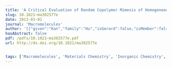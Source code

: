 ```yaml
---
title: 'A Critical Evaluation of Random Copolymer Mimesis of Homogeneous Antimicrobial Peptides'
slug: 10.1021~ma302577e
date: 2013-03-01
journal: 'Macromolecules'
author: '[{"given":"Kan","family":"Hu","isGerard":false,"isMember":false,"isFirst":false,"isCorresponding":false},{"given":"Nathan W.","family":"Schmidt","isGerard":false,"isMember":true,"isFirst":false,"isCorresponding":false},{"given":"Rui","family":"Zhu","isGerard":false,"isMember":false,"isFirst":false,"isCorresponding":false},{"given":"Yunjiang","family":"Jiang","isGerard":false,"isMember":false,"isFirst":false,"isCorresponding":false},{"given":"Ghee Hwee","family":"Lai","isGerard":false,"isMember":true,"isFirst":false,"isCorresponding":false},{"given":"Gang","family":"Wei","isGerard":false,"isMember":false,"isFirst":false,"isCorresponding":false},{"given":"Edmund F.","family":"Palermo","isGerard":false,"isMember":false,"isFirst":false,"isCorresponding":false},{"given":"Kenichi","family":"Kuroda","isGerard":false,"isMember":false,"isFirst":false,"isCorresponding":false},{"given":"Gerard C. L.","family":"Wong","isGerard":true,"isMember":true,"isFirst":false,"isCorresponding":false},{"given":"Lihua","family":"Yang","isGerard":false,"isMember":true,"isFirst":false,"isCorresponding":false}]'
hasAbstract: false
pdf: /pdfs/10.1021~ma302577e.pdf
url: http://dx.doi.org/10.1021/ma302577e


tags: ['Macromolecules', 'Materials Chemistry', 'Inorganic Chemistry', 'Polymers and Plastics', 'Organic Chemistry']
---
```

<!--truncate-->